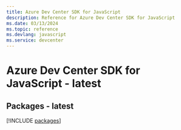 ```yaml
---
title: Azure Dev Center SDK for JavaScript
description: Reference for Azure Dev Center SDK for JavaScript
ms.date: 03/13/2024
ms.topic: reference
ms.devlang: javascript
ms.service: devcenter
---
```

# Azure Dev Center SDK for JavaScript - latest
## Packages - latest
[!INCLUDE [packages](dev-center-index.md)]